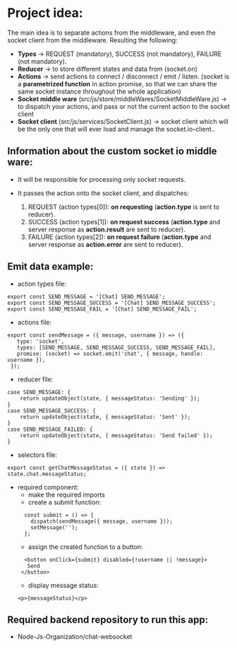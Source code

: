 # Project idea:
The main idea is to separate actions from the middleware, and even the socket client from the middleware. Resulting the following:
- **Types** -> REQUEST (mandatory), SUCCESS (not mandatory), FAILURE (not mandatory).
- **Reducer** -> to store different states and data from (socket.on)
- **Actions** -> send actions to connect / disconnect / emit / listen. (socket is a **parametrized function** in action promise, so that we can share the same socket instance throughout the whole application)
- **Socket middle ware** (src/js/store/middleWares/SocketMiddleWare.js) -> to dispatch your actions, and pass or not the current action to the socket client
- **Socket client** (src/js/services/SocketClient.js) -> socket client which will be the only one that will ever load and manage the socket.io-client..

## Information about the custom socket io middle ware:
- It will be responsible for processing only socket requests.
- It passes the action onto the socket client, and dispatches:

  1. REQUEST (action types[0]): **on requesting** (**action.type** is sent to reducer).
  1. SUCCESS (action types[1]): **on request success** (**action.type** and server response as **action.result** are sent to reducer).
  1. FAILURE (action types[2]): **on request failure** (**action.type** and server response as **action.error** are sent to reducer).

## Emit data example:
- action types file:
```
export const SEND_MESSAGE = '[Chat] SEND_MESSAGE';
export const SEND_MESSAGE_SUCCESS = '[Chat] SEND_MESSAGE_SUCCESS';
export const SEND_MESSAGE_FAIL = '[Chat] SEND_MESSAGE_FAIL';
``` 
- actions file:
```
export const sendMessage = ({ message, username }) => ({
   type: 'socket',
   types: [SEND_MESSAGE, SEND_MESSAGE_SUCCESS, SEND_MESSAGE_FAIL],       	
   promise: (socket) => socket.emit('chat', { message, handle: username }),
 });
```
- reducer file:
```
case SEND_MESSAGE: {
    return updateObject(state, { messageStatus: 'Sending' });
}
case SEND_MESSAGE_SUCCESS: {
    return updateObject(state, { messageStatus: 'Sent' });
}
case SEND_MESSAGE_FAILED: {
    return updateObject(state, { messageStatus: 'Send failed' });
}
```
- selectors file:
```
export const getChatMessageStatus = ({ state }) => state.chat.messageStatus;
```
- required component:
    - make the required imports
    - create a submit function:
    ```
      const submit = () => {
        dispatch(sendMessage({ message, username }));
        setMessage('');
      };
     ```
    - assign the created function to a button:
    ```
      <button onClick={submit} disabled={!username || !message}>
  	   Send
  	 </button>
    ```
    - display message status:
    ```
    <p>{messageStatus}</p>
    ```
## Required backend repository to run this app:
- Node-Js-Organization/chat-websocket
